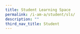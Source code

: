 ```yaml
---
title: Student Learning Space
permalink: /i-am-a/student/sls/
description: ""
third_nav_title: Student
---
```

